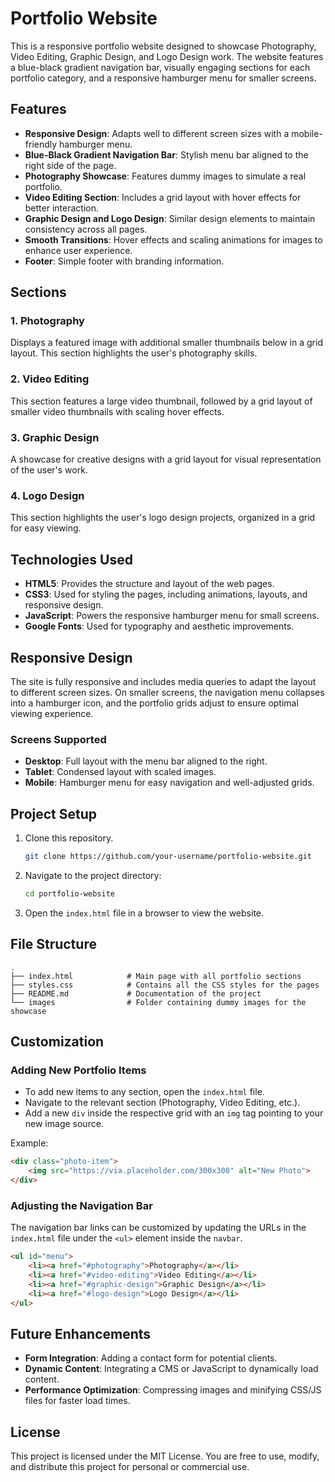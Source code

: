 
# Portfolio Website

This is a responsive portfolio website designed to showcase Photography, Video Editing, Graphic Design, and Logo Design work. The website features a blue-black gradient navigation bar, visually engaging sections for each portfolio category, and a responsive hamburger menu for smaller screens.

## Features

- **Responsive Design**: Adapts well to different screen sizes with a mobile-friendly hamburger menu.
- **Blue-Black Gradient Navigation Bar**: Stylish menu bar aligned to the right side of the page.
- **Photography Showcase**: Features dummy images to simulate a real portfolio.
- **Video Editing Section**: Includes a grid layout with hover effects for better interaction.
- **Graphic Design and Logo Design**: Similar design elements to maintain consistency across all pages.
- **Smooth Transitions**: Hover effects and scaling animations for images to enhance user experience.
- **Footer**: Simple footer with branding information.

## Sections

### 1. Photography
Displays a featured image with additional smaller thumbnails below in a grid layout. This section highlights the user's photography skills.

### 2. Video Editing
This section features a large video thumbnail, followed by a grid layout of smaller video thumbnails with scaling hover effects.

### 3. Graphic Design
A showcase for creative designs with a grid layout for visual representation of the user's work.

### 4. Logo Design
This section highlights the user's logo design projects, organized in a grid for easy viewing.

## Technologies Used

- **HTML5**: Provides the structure and layout of the web pages.
- **CSS3**: Used for styling the pages, including animations, layouts, and responsive design.
- **JavaScript**: Powers the responsive hamburger menu for small screens.
- **Google Fonts**: Used for typography and aesthetic improvements.

## Responsive Design

The site is fully responsive and includes media queries to adapt the layout to different screen sizes. On smaller screens, the navigation menu collapses into a hamburger icon, and the portfolio grids adjust to ensure optimal viewing experience.

### Screens Supported
- **Desktop**: Full layout with the menu bar aligned to the right.
- **Tablet**: Condensed layout with scaled images.
- **Mobile**: Hamburger menu for easy navigation and well-adjusted grids.

## Project Setup

1. Clone this repository.
    ```bash
    git clone https://github.com/your-username/portfolio-website.git
    ```
2. Navigate to the project directory:
    ```bash
    cd portfolio-website
    ```
3. Open the `index.html` file in a browser to view the website.

## File Structure

```
.
├── index.html            # Main page with all portfolio sections
├── styles.css            # Contains all the CSS styles for the pages
├── README.md             # Documentation of the project
└── images                # Folder containing dummy images for the showcase
```

## Customization

### Adding New Portfolio Items

- To add new items to any section, open the `index.html` file.
- Navigate to the relevant section (Photography, Video Editing, etc.).
- Add a new `div` inside the respective grid with an `img` tag pointing to your new image source.

Example:
```html
<div class="photo-item">
    <img src="https://via.placeholder.com/300x300" alt="New Photo">
</div>
```

### Adjusting the Navigation Bar

The navigation bar links can be customized by updating the URLs in the `index.html` file under the `<ul>` element inside the `navbar`.

```html
<ul id="menu">
    <li><a href="#photography">Photography</a></li>
    <li><a href="#video-editing">Video Editing</a></li>
    <li><a href="#graphic-design">Graphic Design</a></li>
    <li><a href="#logo-design">Logo Design</a></li>
</ul>
```

## Future Enhancements

- **Form Integration**: Adding a contact form for potential clients.
- **Dynamic Content**: Integrating a CMS or JavaScript to dynamically load content.
- **Performance Optimization**: Compressing images and minifying CSS/JS files for faster load times.

## License

This project is licensed under the MIT License. You are free to use, modify, and distribute this project for personal or commercial use.

